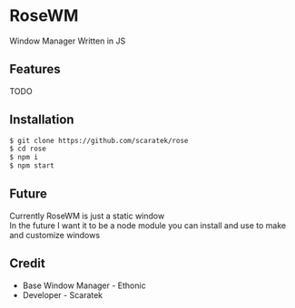# RoseWM
Window Manager Written in JS

## Features
TODO

## Installation
```bash
$ git clone https://github.com/scaratek/rose
$ cd rose
$ npm i
$ npm start
```

## Future
Currently RoseWM is just a static window\
In the future I want it to be a node module you can install and use to make and customize windows

## Credit
- Base Window Manager - Ethonic
- Developer - Scaratek
